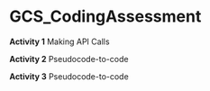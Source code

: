 # GCS_CodingAssessment

**Activity 1**
Making API Calls

**Activity 2**
Pseudocode-to-code

**Activity 3**
Pseudocode-to-code
